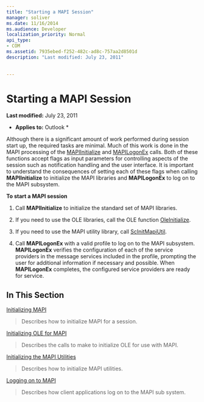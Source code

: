 ```yaml
---
title: "Starting a MAPI Session"
manager: soliver
ms.date: 11/16/2014
ms.audience: Developer
localization_priority: Normal
api_type:
- COM
ms.assetid: 7935ebed-f252-482c-ad8c-757aa2d8501d
description: "Last modified: July 23, 2011"
 
 
---
```


# Starting a MAPI Session

 **Last modified:** July 23, 2011 
  
 * **Applies to:** Outlook * 
  
Although there is a significant amount of work performed during session start up, the required tasks are minimal. Much of this work is done in the MAPI processing of the [MAPIInitialize](mapiinitialize.md) and [MAPILogonEx](mapilogonex.md) calls. Both of these functions accept flags as input parameters for controlling aspects of the session such as notification handling and the user interface. It is important to understand the consequences of setting each of these flags when calling **MAPIInitialize** to initialize the MAPI libraries and **MAPILogonEx** to log on to the MAPI subsystem. 
  
 **To start a MAPI session**
  
1. Call **MAPIInitialize** to initialize the standard set of MAPI libraries. 
    
2. If you need to use the OLE libraries, call the OLE function [OleInitialize](http://msdn.microsoft.com/library/9a13e7a0-f2e2-466b-98f5-38d5972fa391%28Office.15%29.aspx).
    
3. If you need to use the MAPI utility library, call [ScInitMapiUtil](scinitmapiutil.md).
    
4. Call **MAPILogonEx** with a valid profile to log on to the MAPI subsystem. **MAPILogonEx** verifies the configuration of each of the service providers in the message services included in the profile, prompting the user for additional information if necessary and possible. When **MAPILogonEx** completes, the configured service providers are ready for service. 
    
## In This Section

[Initializing MAPI](initializing-mapi.md)
  
> Describes how to initialize MAPI for a session.
    
[Initializing OLE for MAPI](initializing-ole-for-mapi.md)
  
> Describes the calls to make to initialize OLE for use with MAPI.
    
[Initializing the MAPI Utilities](initializing-the-mapi-utilities.md)
  
> Describes how to initialize MAPI utilities.
    
[Logging on to MAPI](logging-on-to-mapi.md)
  
> Describes how client applications log on to the MAPI sub system.
    

